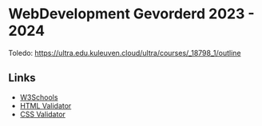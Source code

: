 # WebDevelopment Gevorderd 2023 - 2024

Toledo: https://ultra.edu.kuleuven.cloud/ultra/courses/_18798_1/outline

## Links
- [W3Schools](https://www.w3schools.com/)
- [HTML Validator](https://validator.w3.org/#validate_by_input)
- [CSS Validator](https://jigsaw.w3.org/css-validator/#validate_by_input)
